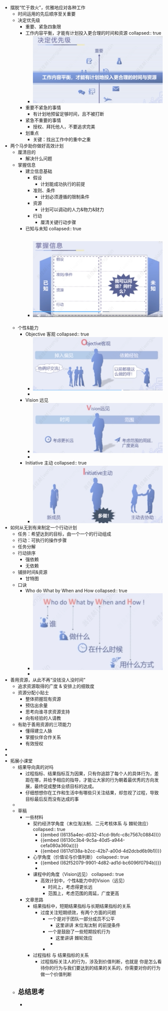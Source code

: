 - 摆脱“忙于救火”，优雅地应对各种工作
	- 时间运用的先后顺序至关重要
	- 决定优先级
		- 重要、紧急四象限
		- 工作内容平衡，才能有计划投入更合理的时间和资源
		  collapsed:: true
			- ![image.png](../assets/image_1660063315435_0.png)
		- 重要不紧急的事情
			- 有计划地预留足够时间，且不被打断
		- 紧急不重要的事情
			- 授权、拜托他人，不要追求完美
		- 划重点
			- 关键：找出工作中的重中之重
- 两个马步助你做好高效计划
	- 厘清目的
		- 解决什么问题
	- 掌握信息
		- 建立信息基础
			- 假设
				- 计划能成功执行的前提
			- 准则、条件
				- 计划必须遵循的限制条件
			- 资源
				- 计划可以调动的人力&物力&财力
			- 行动
				- 厘清关键行动步骤
		- 已知与未知
		  collapsed:: true
			- ![image.png](../assets/image_1660141087564_0.png)
				-
	- 个性&能力
		- Objective 客观
		  collapsed:: true
			- ![image.png](../assets/image_1660141214455_0.png)
			-
		- Vision 远见
			- ![image.png](../assets/image_1660141251130_0.png)
			-
		- Initiative 主动
		  collapsed:: true
			- ![image.png](../assets/image_1660141305403_0.png)
- 如何从无到有来制定一个行动计划
	- 任务：希望达到的目标，由一个一个的行动组成
	- 行动：可执行的操作步骤
	- 任务分解
	- 行动排序
		- 强依赖
		- 无依赖
	- 铺排时间&资源
		- 甘特图
	- 口诀
		- Who do What by When and How
		  collapsed:: true
			- ![image.png](../assets/image_1660141587817_0.png)
			-
- 善用资源，从此不再“没钱没人没时间”
	- 追求资源取得的广度 & 安排上的细致度
	- 资源分配小贴士
		- 整体把握现有资源
		- 预估出余量
		- 思考向谁寻求资源支持
		- 向有经验的人请教
	- 有助于善用资源的三项能力
		- 懂得建立人脉
		- 掌握伙伴合作关系
		- 有效授权
-
-
- 拓展小课堂
	- 结果导向真的对吗
		- 过程指标、结果指标互为因果，只有你追踪了每个人的具体行为，差距在哪，并给予相应的指导，才能让大家的行为朝着最优秀的方向发展，最终促成整体业绩目标的达成。
		- 仔细想想你在工作和生活中有哪些只关注结果，却忽视了过程，导致目标最后反而没有达成的事
	-
	- 草稿
		- 一些材料
			- 契约经济学角度（末位淘汰制、二元考核体系 与 棘轮效应）
			  collapsed:: true
				- {{embed ((6135a4ec-d032-41cd-9bfc-c8c7567c0884))}}
				- {{embed ((6130c3b4-9c5a-40d5-a944-cefa080a360a))}}
				- {{embed ((617d138a-b2cc-42b7-a00d-4d2dcbd6b9b1))}}
			- 心学角度（价值论与价值判断）
			  collapsed:: true
				- {{embed ((62f52079-9901-4d82-ad1d-bc6096f0794b))}}
				-
			- 课程中的角度（Vision远见）
			  collapsed:: true
				- 高效计划中，个性&能力中的Vision（远见）
					- 时间上，考虑得更长远
					- 范围上，考虑范围的周延，广度更高
		- 文章思路
			- 结果指标中，短期结果指标与长期结果指标的关系
				- 过度关注短期绩效，有两个方面的问题
					- 一个是对于团队一部分成员不公平
						- 这里讲讲 末位淘汰制 的前提条件
					- 一个是鼓励了一些短期投机行为
						- 这里讲讲 棘轮效应
						-
					-
			- 过程指标 与 结果指标的关系
				- 过程指标关注人的行为，涉及到价值判断，也就是 你是怎么看待你的行为与我们要达到的结果的关系的，你需要对你的行为做一个价值判断
	- 总结思考
		-
		-